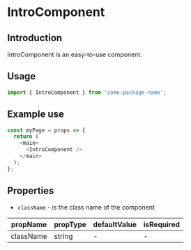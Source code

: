 # IntroComponent

<!-- STORY -->

## Introduction

IntroComponent is an easy-to-use component.

## Usage

```javascript
import { IntroComponent } from 'some-package-name';
```

## Example use

```javascript
const myPage = props => {
  return (
    <main>
      <IntroComponent />
    </main>
  );
};
```

## Properties

- `className` - is the class name of the component

| propName  | propType | defaultValue | isRequired |
| --------- | -------- | ------------ | ---------- |
| className | string   | -            | -          |
